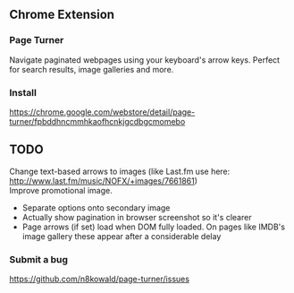 ## Chrome Extension

### Page Turner
Navigate paginated webpages using your keyboard's arrow keys. Perfect for search results, image galleries and more.

### Install
https://chrome.google.com/webstore/detail/page-turner/fpbddhncmmhkaofhcnkjgcdbgcmomebo

## TODO
Change text-based arrows to images (like Last.fm use here: http://www.last.fm/music/NOFX/+images/7661861)  
Improve promotional image.
 - Separate options onto secondary image
 - Actually show pagination in browser screenshot so it's clearer
 - Page arrows (if set) load when DOM fully loaded. On pages like IMDB's image gallery these appear after a considerable delay

### Submit a bug
https://github.com/n8kowald/page-turner/issues
